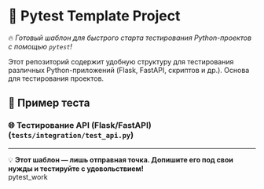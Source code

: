 # 🚀 Pytest Template Project  

🔥 *Готовый шаблон для быстрого старта тестирования Python-проектов с помощью `pytest`!*  

Этот репозиторий содержит удобную структуру для тестирования различных Python-приложений (Flask, FastAPI, скриптов и др.). Основа для тестирования проектов.  

## 🧪 Пример теста

### 🌐 Тестирование API (Flask/FastAPI) (`tests/integration/test_api.py`)  

---

💡 **Этот шаблон — лишь отправная точка. Допишите его под свои нужды и тестируйте с удовольствием!**  
 pytest_work
